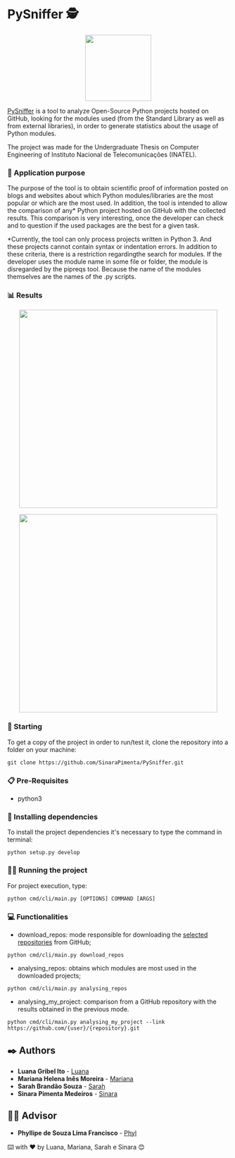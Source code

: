 #  PySniffer 🕵
<p align="center">
<img src="https://github.com/Mariana-Helena/PySniffer-Web-Application/blob/main/src/assets/img/YellowLogo.png" height="150" width="150" >
</p>

[PySniffer](https://github.com/SinaraPimenta/PySniffer) is a tool to analyze Open-Source Python projects hosted on GitHub, looking for the modules used (from the Standard Library as well as from external libraries), in order to generate statistics about the usage of Python modules. 


The project was made for the Undergraduate Thesis on Computer Engineering of Instituto Nacional de Telecomunicações (INATEL).

 ### 🎯 Application purpose
The purpose of the tool is to obtain scientific proof of information posted on blogs and websites about which Python modules/libraries are the most popular or which are the most used.
In addition, the tool is intended to allow the comparison of any* Python project hosted on GitHub with the collected results.
This comparison is very interesting, once the developer can check and to question if the used packages are the best for a given task.  

*Currently, the tool can only process projects written in Python 3. And these projects cannot contain syntax or indentation errors.
In addition to these criteria, there is a restriction regardingthe search for modules. If the developer uses the module name in some file or folder, the module is disregarded by the pipreqs tool. Because the name of the modules themselves are the names of the .py scripts. 

 ### 📊 Results
<p align="center">
<img src="https://github.com/SinaraPimenta/PySniffer/blob/main/returns/all_projects/Top%2010%20Libs%20Ext.png" height="450"  >
</p>

<p align="center">
<img src="https://github.com/SinaraPimenta/PySniffer/blob/main/returns/all_projects/Top%2010%20Libs%20Std.png" height="450" >
</p>



### 🚀 Starting
 To get a copy of the project in order to run/test it, clone the repository into a folder on your machine:

```
git clone https://github.com/SinaraPimenta/PySniffer.git
```

### 📋 Pre-Requisites
- python3

### 🔧 Installing dependencies
 To install the project dependencies it's necessary to type the command in terminal:

```
python setup.py develop 
```

### 👩‍💻 Running the project
For project execution, type:

```
python cmd/cli/main.py [OPTIONS] COMMAND [ARGS]
```

### 💻 Functionalities

- download_repos: mode responsible for downloading the [selected repositories](https://github.com/SinaraPimenta/PySniffer/blob/main/download_repos.sh) from GitHub;
```
python cmd/cli/main.py download_repos
```

- analysing_repos: obtains which modules are most used in the downloaded projects;
```
python cmd/cli/main.py analysing_repos
```

- analysing_my_project: comparison from a GitHub repository with the results obtained in the previous mode.
```
python cmd/cli/main.py analysing_my_project --link https://github.com/{user}/{repository}.git
```


## ✒️ Authors
* **Luana Gribel Ito** - [Luana](https://github.com/luanagribel)
* **Mariana Helena Inês Moreira** - [Mariana](https://github.com/Mariana-Helena)
* **Sarah Brandão Souza** - [Sarah](https://github.com/SarahBrandao)
* **Sinara Pimenta Medeiros** - [Sinara](https://github.com/SinaraPimenta)

## 👨‍🏫 Advisor
* **Phyllipe de Souza Lima Francisco** - [Phyl](https://github.com/phillima)



⌨️ with ❤️ by Luana, Mariana, Sarah e Sinara 😊


